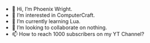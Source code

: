 - 👋 Hi, I’m Phoenix Wright.
- 👀 I’m interested in ComputerCraft.
- 🌱 I’m currently learning Lua.
- 💞️ I’m looking to collaborate on nothing.
- 📫 How to reach 1000 subscribers on my YT Channel?

<!---
NaruhodoRyuichi/NaruhodoRyuichi is a ✨ special ✨ repository because its `README.md` (this file) appears on your GitHub profile.
You can click the Preview link to take a look at your changes.
--->
